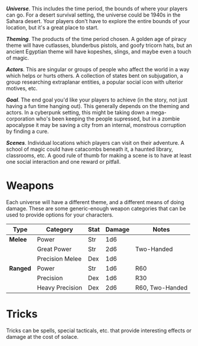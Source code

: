 ***Universe***. This includes the time period, the bounds of where your players can go. For a desert survival setting, the universe could be 1940s in the Sahara desert. Your players don't have to explore the entire bounds of your location, but it's a great place to start.

***Theming***. The products of the time period chosen. A golden age of piracy theme will have cutlasses, blunderbus pistols, and goofy tricorn hats, but an ancient Egyptian theme will have kopeshes, slings, and maybe even a touch of magic.

***Actors***. This are singular or groups of people who affect the world in a way which helps or hurts others. A collection of states bent on subjugation, a group researching extraplanar entities, a popular social icon with ulterior motives, etc.

***Goal***. The end goal you'd like your players to achieve (in the story, not just having a fun time hanging out). This generally depends on the theming and actors. In a cyberpunk setting, this might be taking down a mega-corporation who's been keeping the people supressed, but in a zombie apocalypse it may be saving a city from an internal, monstrous corruption by finding a cure.

***Scenes***. Individual locations which players can visit on their adventure. A school of magic could have catacombs beneath it, a haunted library, classrooms, etc. A good rule of thumb for making a scene is to have at least one social interaction and one reward or pitfall.

# Weapons
Each universe will have a different theme, and a different means of doing damage. These are some generic-enough weapon categories that can be used to provide options for your characters.

|Type|Category|Stat|Damage|Notes|
|-|-|-|-|-|
|**Melee**|Power|Str|1d6||
||Great Power|Str|2d6|Two-Handed|
||Precision Melee|Dex|1d6||
|**Ranged**|Power|Str|1d6|R60|
||Precision|Dex|1d6|R30|
||Heavy Precision|Dex|2d6|R60, Two-Handed|

# Tricks
Tricks can be spells, special tacticals, etc. that provide interesting effects or damage at the cost of solace.